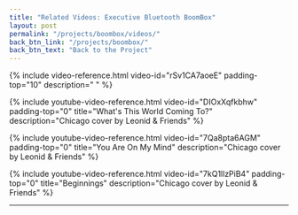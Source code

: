 ```yaml
---
title: "Related Videos: Executive Bluetooth BoomBox"
layout: post
permalink: "/projects/boombox/videos/"
back_btn_link: "/projects/boombox/"
back_btn_text: "Back to the Project"
---
```


{% include video-reference.html video-id="rSv1CA7aoeE"
   padding-top="10"
   description=" " %}

{% include youtube-video-reference.html video-id="DIOxXqfkbhw"
  padding-top="0"
  title="What's This World Coming To?"
  description="Chicago cover by Leonid & Friends" %}

{% include youtube-video-reference.html video-id="7Qa8pta6AGM"
  padding-top="0"
  title="You Are On My Mind"
  description="Chicago cover by Leonid & Friends" %}
  
{% include youtube-video-reference.html video-id="7kQ1llzPiB4"
  padding-top="0"
  title="Beginnings"
  description="Chicago cover by Leonid & Friends" %}


<p style="clear: left"></p>

<hr class="hr-thick" style="margin-bottom: 30px; clear: left"/>
